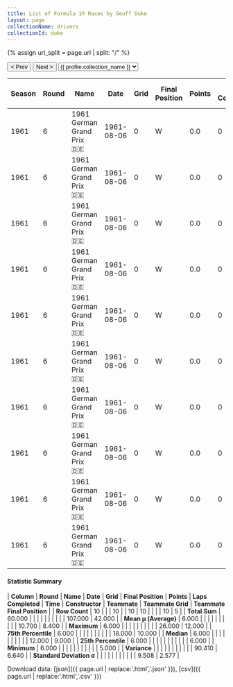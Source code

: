 ```yaml
---
title: List of Formula 1® Races by Geoff Duke
layout: page
collectionName: drivers
collectionId: duke
---
```


{% assign url_split = page.url | split: "/" %}
<div id="collection-navigation">
<button onclick="selector.options[selector.selectedIndex-1].value && (window.location = selector.options[selector.selectedIndex-1].value);">&lt; Prev</button>
<button onclick="selector.options[selector.selectedIndex+1].value && (window.location = selector.options[selector.selectedIndex+1].value);">Next &gt;</button>
<select id="selector" onchange="this.options[this.selectedIndex].value && (window.location = this.options[this.selectedIndex].value);">
  {% for collectionId in site.data[page.collectionName].refs %}
    {% if collectionId == page.collectionId %}
      {% assign selected = "selected" %}
    {% else %}
      {% assign selected = "" %}
    {% endif %}
    {% assign profile = site.data[page.collectionName][collectionId].profile %}
    <option value="/f1/{{ page.collectionName }}/{{ collectionId }}/{{ url_split[4] }}" {{ selected }}>{{ profile.collection_name }}</option>
  {% endfor %}
</select>
</div>

| Season | Round | Name | Date | Grid | Final Position | Points | Laps Completed | Time | Constructor | Teammate | Teammate Grid | Teammate Final Position |
|--|--|--|--|--|--|--|--|--|--|--|--|--|
| 1961 | 6 | 1961 German Grand Prix 🇩🇪 | 1961-08-06 | 0 | W | 0.0 | 0 |   | Cooper-Climax 🇬🇧 | [John Surtees 🇬🇧](/f1/drivers/surtees) | 10 | 5 |
| 1961 | 6 | 1961 German Grand Prix 🇩🇪 | 1961-08-06 | 0 | W | 0.0 | 0 |   | Cooper-Climax 🇬🇧 | [Bruce McLaren 🇳🇿](/f1/drivers/mclaren) | 12 | 6 |
| 1961 | 6 | 1961 German Grand Prix 🇩🇪 | 1961-08-06 | 0 | W | 0.0 | 0 |   | Cooper-Climax 🇬🇧 | [Jackie Lewis 🇬🇧](/f1/drivers/lewis) | 18 | 9 |
| 1961 | 6 | 1961 German Grand Prix 🇩🇪 | 1961-08-06 | 0 | W | 0.0 | 0 |   | Cooper-Climax 🇬🇧 | [Roy Salvadori 🇬🇧](/f1/drivers/salvadori) | 15 | 10 |
| 1961 | 6 | 1961 German Grand Prix 🇩🇪 | 1961-08-06 | 0 | W | 0.0 | 0 |   | Cooper-Climax 🇬🇧 | [Ian Burgess 🇬🇧](/f1/drivers/burgess) | 24 | 12 |
| 1961 | 6 | 1961 German Grand Prix 🇩🇪 | 1961-08-06 | 0 | W | 0.0 | 0 |   | Cooper-Climax 🇬🇧 | [Bernard Collomb 🇫🇷](/f1/drivers/collomb) | 26 | N |
| 1961 | 6 | 1961 German Grand Prix 🇩🇪 | 1961-08-06 | 0 | W | 0.0 | 0 |   | Cooper-Climax 🇬🇧 | [Jack Brabham 🇦🇺](/f1/drivers/jack_brabham) | 2 | R |
| 1961 | 6 | 1961 German Grand Prix 🇩🇪 | 1961-08-06 | 0 | W | 0.0 | 0 |   | Cooper-Climax 🇬🇧 | [Masten Gregory 🇺🇸](/f1/drivers/gregory) | 0 | W |
| 1961 | 6 | 1961 German Grand Prix 🇩🇪 | 1961-08-06 | 0 | W | 0.0 | 0 |   | Cooper-Climax 🇬🇧 | [Renato Pirocchi 🇮🇹](/f1/drivers/pirocchi) | 0 | W |
| 1961 | 6 | 1961 German Grand Prix 🇩🇪 | 1961-08-06 | 0 | W | 0.0 | 0 |   | Cooper-Climax 🇬🇧 | [John Campbell-Jones 🇬🇧](/f1/drivers/campbell-jones) | 0 | W |

#### Statistic Summary

| **Column** | **Round** | **Name** | **Date** | **Grid** | **Final Position** | **Points** | **Laps Completed** | **Time** | **Constructor** | **Teammate** | **Teammate Grid** | **Teammate Final Position** |
| **Row Count** | 10 |  |  | 10 |  | 10 | 10 |  |  |  | 10 | 5 |
| **Total Sum** | 60.000 |  |  |  |  |  |  |  |  |  | 107.000 | 42.000 |
| **Mean μ (Average)** | 6.000 |  |  |  |  |  |  |  |  |  | 10.700 | 8.400 |
| **Maximum** | 6.000 |  |  |  |  |  |  |  |  |  | 26.000 | 12.000 |
| **75th Percentile** | 6.000 |  |  |  |  |  |  |  |  |  | 18.000 | 10.000 |
| **Median** | 6.000 |  |  |  |  |  |  |  |  |  | 12.000 | 9.000 |
| **25th Percentile** | 6.000 |  |  |  |  |  |  |  |  |  |  | 6.000 |
| **Minimum** | 6.000 |  |  |  |  |  |  |  |  |  |  | 5.000 |
| **Variance** |  |  |  |  |  |  |  |  |  |  | 90.410 | 6.640 |
| **Standard Deviation σ** |  |  |  |  |  |  |  |  |  |  | 9.508 | 2.577 |

Download data: [json]({{ page.url | replace:'.html','.json' }}), [csv]({{ page.url | replace:'.html','.csv' }})
